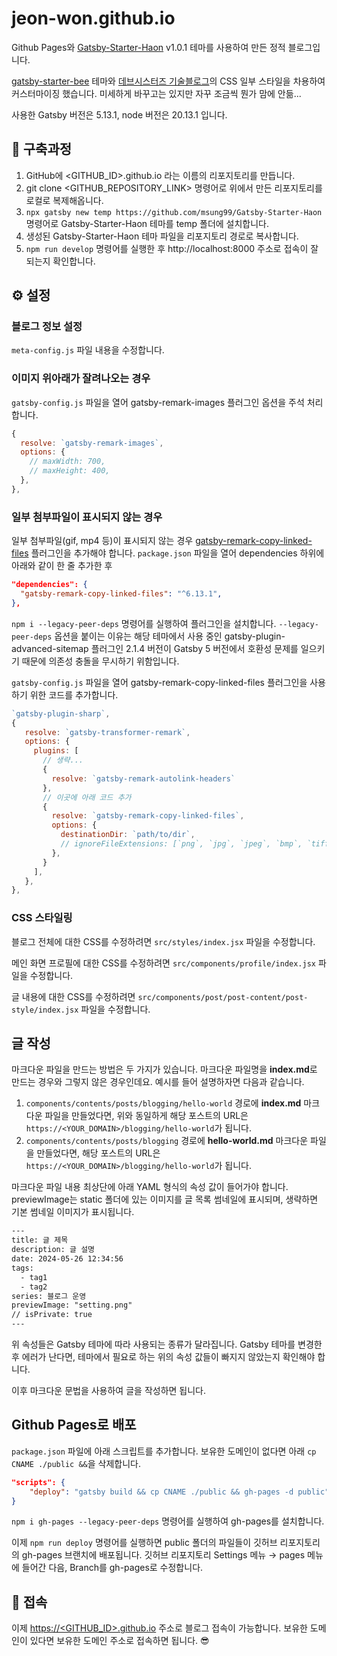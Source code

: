 # jeon-won.github.io

Github Pages와 [Gatsby-Starter-Haon](https://github.com/msung99/Gatsby-Starter-Haon) v1.0.1 테마를 사용하여 만든 정적 블로그입니다.

[gatsby-starter-bee](https://github.com/JaeYeopHan/gatsby-starter-bee) 테마와 [데브시스터즈 기술블로그](https://tech.devsisters.com)의 CSS 일부 스타일을 차용하여 커스터마이징 했습니다. 미세하게 바꾸고는 있지만 자꾸 조금씩 뭔가 맘에 안듦...

사용한 Gatsby 버전은 5.13.1, node 버전은 20.13.1 입니다.


## 🤔 구축과정

1. GitHub에 <GITHUB_ID>.github.io 라는 이름의 리포지토리를 만듭니다.
2. git clone <GITHUB_REPOSITORY_LINK> 명령어로 위에서 만든 리포지토리를 로컬로 복제해옵니다.
3. `npx gatsby new temp https://github.com/msung99/Gatsby-Starter-Haon` 명령어로 Gatsby-Starter-Haon 테마를 temp 폴더에 설치합니다.
4. 생성된 Gatsby-Starter-Haon 테마 파일을 리포지토리 경로로 복사합니다.
5. `npm run develop` 명령어를 실행한 후 http://localhost:8000 주소로 접속이 잘 되는지 확인합니다.


## ⚙️ 설정

### 블로그 정보 설정

`meta-config.js` 파일 내용을 수정합니다.

### 이미지 위아래가 잘려나오는 경우

`gatsby-config.js` 파일을 열어 gatsby-remark-images 플러그인 옵션을 주석 처리합니다.

```js
{
  resolve: `gatsby-remark-images`,
  options: {
    // maxWidth: 700,
    // maxHeight: 400,
  },
},
```

### 일부 첨부파일이 표시되지 않는 경우

일부 첨부파일(gif, mp4 등)이 표시되지 않는 경우 [gatsby-remark-copy-linked-files](https://github.com/gatsbyjs/gatsby/tree/master/packages/gatsby-remark-copy-linked-files#readme) 플러그인을 추가해야 합니다. `package.json` 파일을 열어 dependencies 하위에 아래와 같이 한 줄 추가한 후

```json
"dependencies": {
  "gatsby-remark-copy-linked-files": "^6.13.1",
},
```

`npm i --legacy-peer-deps` 명령어를 실행하여 플러그인을 설치합니다. `--legacy-peer-deps` 옵션을 붙이는 이유는 해당 테마에서 사용 중인 gatsby-plugin-advanced-sitemap 플러그인 2.1.4 버전이 Gatsby 5 버전에서 호환성 문제를 일으키기 때문에 의존성 충돌을 무시하기 위함입니다.

`gatsby-config.js` 파일을 열어 gatsby-remark-copy-linked-files 플러그인을 사용하기 위한 코드를 추가합니다.

```js
`gatsby-plugin-sharp`,
{
   resolve: `gatsby-transformer-remark`,
   options: {
     plugins: [
       // 생략...
       {
         resolve: `gatsby-remark-autolink-headers`
       },
       // 이곳에 아래 코드 추가
       {
         resolve: `gatsby-remark-copy-linked-files`,
         options: {
           destinationDir: `path/to/dir`,
           // ignoreFileExtensions: [`png`, `jpg`, `jpeg`, `bmp`, `tiff`],
         },
       }
     ],
   },
},
```

### CSS 스타일링

블로그 전체에 대한 CSS를 수정하려면 `src/styles/index.jsx` 파일을 수정합니다.

메인 화면 프로필에 대한 CSS를 수정하려면 `src/components/profile/index.jsx` 파일을 수정합니다.

글 내용에 대한 CSS를 수정하려면 `src/components/post/post-content/post-style/index.jsx` 파일을 수정합니다.


## 글 작성

마크다운 파일을 만드는 방법은 두 가지가 있습니다. 마크다운 파일명을 **index.md**로 만드는 경우와 그렇지 않은 경우인데요. 예시를 들어 설명하자면 다음과 같습니다.

1. `components/contents/posts/blogging/hello-world` 경로에 **index.md** 마크다운 파일을 만들었다면, 위와 동일하게 해당 포스트의 URL은 `https://<YOUR_DOMAIN>/blogging/hello-world`가 됩니다.
2. `components/contents/posts/blogging` 경로에 **hello-world.md** 마크다운 파일을 만들었다면, 해당 포스트의 URL은 `https://<YOUR_DOMAIN>/blogging/hello-world`가 됩니다.

마크다운 파일 내용 최상단에 아래 YAML 형식의 속성 값이 들어가야 합니다. previewImage는 static 폴더에 있는 이미지를 글 목록 썸네일에 표시되며, 생략하면 기본 썸네일 이미지가 표시됩니다.

```txt
---
title: 글 제목
description: 글 설명
date: 2024-05-26 12:34:56
tags:
  - tag1
  - tag2
series: 블로그 운영
previewImage: "setting.png"
// isPrivate: true
---
```

위 속성들은 Gatsby 테마에 따라 사용되는 종류가 달라집니다. Gatsby 테마를 변경한 후 에러가 난다면, 테마에서 필요로 하는 위의 속성 값들이 빠지지 않았는지 확인해야 합니다.

이후 마크다운 문법을 사용하여 글을 작성하면 됩니다.


## Github Pages로 배포

`package.json` 파일에 아래 스크립트를 추가합니다. 보유한 도메인이 없다면 아래 `cp CNAME ./public &&`을 삭제합니다.

```json
"scripts": {
    "deploy": "gatsby build && cp CNAME ./public && gh-pages -d public"
}
```

`npm i gh-pages --legacy-peer-deps` 명령어를 실행하여 gh-pages를 설치합니다.

이제 `npm run deploy` 명령어를 실행하면 public 폴더의 파일들이 깃허브 리포지토리의 gh-pages 브랜치에 배포됩니다. 깃허브 리포지토리 Settings 메뉴 → pages 메뉴에 들어간 다음, Branch를 gh-pages로 수정합니다.


## 🔗 접속

이제 [https://<GITHUB_ID>.github.io](https://<GITHUB_ID>.github.io) 주소로 블로그 접속이 가능합니다. 보유한 도메인이 있다면 보유한 도메인 주소로 접속하면 됩니다. 😎